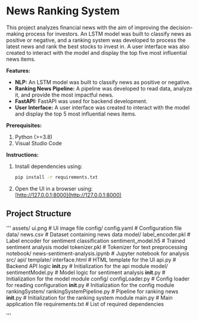 # News Ranking System

This project analyzes financial news with the aim of improving the decision-making process for investors. An LSTM model was built to classify news as positive or negative, and a ranking system was developed to process the latest news and rank the best stocks to invest in. A user interface was also created to interact with the model and display the top five most influential news items.

**Features:**

- **NLP:** An LSTM model was built to classify news as positive or negative.
- **Ranking News Pipeline:** A pipeline was developed to read data, analyze it, and provide the most impactful news.
- **FastAPI:** FastAPI was used for backend development.
- **User Interface:** A user interface was created to interact with the model and display the top 5 most influential news items.

**Prerequisites:**  
1. Python (>=3.8)  
2. Visual Studio Code

**Instructions:**  
1. Install dependencies using:  
   ```bash
   pip install -r requirements.txt
   ```
   
2. Open the UI in a browser using:  
   [http://127.0.0.1:8000](http://127.0.0.1:8000)


## Project Structure
'''
assets/
    ui.png                     # UI image file
config/
    config.yaml                # Configuration file
data/
    news.csv                   # Dataset containing news data
model/
    label_encoder.pkl          # Label encoder for sentiment classification
    sentiment_model.h5         # Trained sentiment analysis model
    tokenizer.pkl              # Tokenizer for text preprocessing
notebook/
    news-sentiment-analysis.ipynb  # Jupyter notebook for analysis
src/
    api/
        template/
            interface.html     # HTML template for the UI
        api.py                 # Backend API logic
        __init__.py            # Initialization for the api module
    model/
        sentimentModel.py      # Model logic for sentiment analysis
        __init__.py            # Initialization for the model module
    config/
        configLoader.py        # Config loader for reading configuration
        __init__.py            # Initialization for the config module
    rankingSystem/
        rankingSystemPipeline.py # Pipeline for ranking news
        __init__.py            # Initialization for the ranking system module
main.py                       # Main application file
requirements.txt              # List of required dependencies

'''




